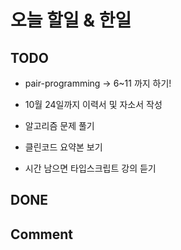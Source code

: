 # 오늘 할일 & 한일

## TODO

- pair-programming -> 6~11 까지 하기!

- 10월 24일까지 이력서 및 자소서 작성

- 알고리즘 문제 풀기

- 클린코드 요약본 보기

- 시간 남으면 타입스크립트 강의 듣기

## DONE

## Comment
